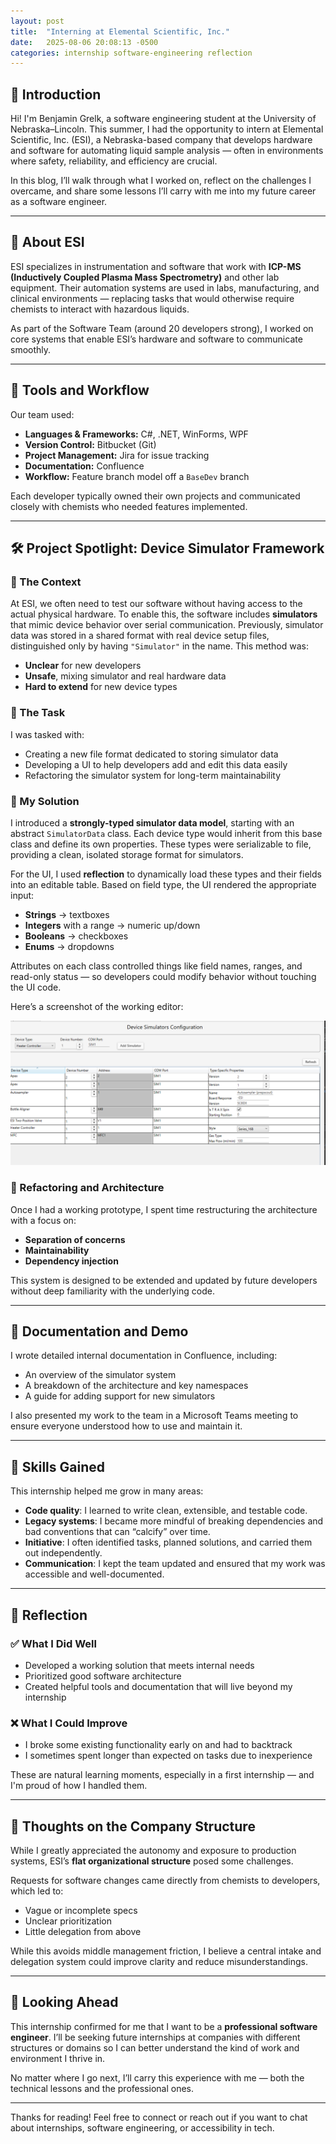 ```yaml
---
layout: post
title:  "Interning at Elemental Scientific, Inc."
date:   2025-08-06 20:08:13 -0500
categories: internship software-engineering reflection
---
```


## 👋 Introduction

Hi! I'm Benjamin Grelk, a software engineering student at the University of Nebraska–Lincoln. This summer, I had the opportunity to intern at Elemental Scientific, Inc. (ESI), a Nebraska-based company that develops hardware and software for automating liquid sample analysis — often in environments where safety, reliability, and efficiency are crucial.

In this blog, I’ll walk through what I worked on, reflect on the challenges I overcame, and share some lessons I’ll carry with me into my future career as a software engineer.

---

## 🧪 About ESI

ESI specializes in instrumentation and software that work with **ICP-MS (Inductively Coupled Plasma Mass Spectrometry)** and other lab equipment. Their automation systems are used in labs, manufacturing, and clinical environments — replacing tasks that would otherwise require chemists to interact with hazardous liquids.

As part of the Software Team (around 20 developers strong), I worked on core systems that enable ESI’s hardware and software to communicate smoothly.

---

## 🔧 Tools and Workflow

Our team used:

- **Languages & Frameworks:** C#, .NET, WinForms, WPF
- **Version Control:** Bitbucket (Git)
- **Project Management:** Jira for issue tracking
- **Documentation:** Confluence
- **Workflow:** Feature branch model off a `BaseDev` branch

Each developer typically owned their own projects and communicated closely with chemists who needed features implemented.

---

## 🛠️ Project Spotlight: Device Simulator Framework

### 🧩 The Context

At ESI, we often need to test our software without having access to the actual physical hardware. To enable this, the software includes **simulators** that mimic device behavior over serial communication. Previously, simulator data was stored in a shared format with real device setup files, distinguished only by having `"Simulator"` in the name. This method was:

- **Unclear** for new developers
- **Unsafe**, mixing simulator and real hardware data
- **Hard to extend** for new device types

### 🎯 The Task

I was tasked with:

- Creating a new file format dedicated to storing simulator data
- Developing a UI to help developers add and edit this data easily
- Refactoring the simulator system for long-term maintainability

### 🧠 My Solution

I introduced a **strongly-typed simulator data model**, starting with an abstract `SimulatorData` class. Each device type would inherit from this base class and define its own properties. These types were serializable to file, providing a clean, isolated storage format for simulators.

For the UI, I used **reflection** to dynamically load these types and their fields into an editable table. Based on field type, the UI rendered the appropriate input:

- **Strings** → textboxes  
- **Integers** with a range → numeric up/down  
- **Booleans** → checkboxes  
- **Enums** → dropdowns  

Attributes on each class controlled things like field names, ranges, and read-only status — so developers could modify behavior without touching the UI code.

Here’s a screenshot of the working editor:

![Device Simulator UI, showing a table filled with data. Some devices have values inside a Type-Specific Properties column.](/assets/esi-simulator-configuration-ui.png)

### 🔄 Refactoring and Architecture

Once I had a working prototype, I spent time restructuring the architecture with a focus on:

- **Separation of concerns**
- **Maintainability**
- **Dependency injection**

This system is designed to be extended and updated by future developers without deep familiarity with the underlying code.

---

## 📘 Documentation and Demo

I wrote detailed internal documentation in Confluence, including:

- An overview of the simulator system
- A breakdown of the architecture and key namespaces
- A guide for adding support for new simulators

I also presented my work to the team in a Microsoft Teams meeting to ensure everyone understood how to use and maintain it.

---

## 🧠 Skills Gained

This internship helped me grow in many areas:

- **Code quality**: I learned to write clean, extensible, and testable code.
- **Legacy systems**: I became more mindful of breaking dependencies and bad conventions that can “calcify” over time.
- **Initiative**: I often identified tasks, planned solutions, and carried them out independently.
- **Communication**: I kept the team updated and ensured that my work was accessible and well-documented.

---

## 🤔 Reflection

### ✅ What I Did Well
- Developed a working solution that meets internal needs
- Prioritized good software architecture
- Created helpful tools and documentation that will live beyond my internship

### ❌ What I Could Improve
- I broke some existing functionality early on and had to backtrack
- I sometimes spent longer than expected on tasks due to inexperience

These are natural learning moments, especially in a first internship — and I'm proud of how I handled them.

---

## 🏢 Thoughts on the Company Structure

While I greatly appreciated the autonomy and exposure to production systems, ESI’s **flat organizational structure** posed some challenges.

Requests for software changes came directly from chemists to developers, which led to:
- Vague or incomplete specs
- Unclear prioritization
- Little delegation from above

While this avoids middle management friction, I believe a central intake and delegation system could improve clarity and reduce misunderstandings.

---

## 🧭 Looking Ahead

This internship confirmed for me that I want to be a **professional software engineer**. I’ll be seeking future internships at companies with different structures or domains so I can better understand the kind of work and environment I thrive in.

No matter where I go next, I’ll carry this experience with me — both the technical lessons and the professional ones.

---

Thanks for reading! Feel free to connect or reach out if you want to chat about internships, software engineering, or accessibility in tech.
